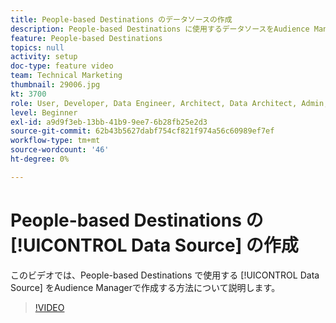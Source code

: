 ```yaml
---
title: People-based Destinations のデータソースの作成
description: People-based Destinations に使用するデータソースをAudience Managerで作成する方法を説明します。
feature: People-based Destinations
topics: null
activity: setup
doc-type: feature video
team: Technical Marketing
thumbnail: 29006.jpg
kt: 3700
role: User, Developer, Data Engineer, Architect, Data Architect, Admin, Leader
level: Beginner
exl-id: a9d9f3eb-13bb-41b9-9ee7-6b28fb25e2d3
source-git-commit: 62b43b5627dabf754cf821f974a56c60989ef7ef
workflow-type: tm+mt
source-wordcount: '46'
ht-degree: 0%

---
```


# People-based Destinations の [!UICONTROL Data Source] の作成

このビデオでは、People-based Destinations で使用する [!UICONTROL Data Source] をAudience Managerで作成する方法について説明します。

>[!VIDEO](https://video.tv.adobe.com/v/32577/?quality=12&captions=jpn)
